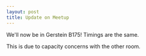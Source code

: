 ```yaml
---
layout: post
title: Update on Meetup
---
```


We'll now be in Gerstein B175! Timings are the same.

This is due to capacity concerns with the other room.